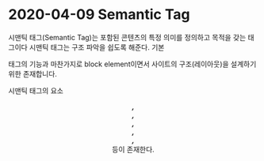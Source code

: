 # 2020-04-09 Semantic Tag

시맨틱 태그(Semantic Tag)는 포함된 콘텐츠의 특정 의미를 정의하고 목적을 갖는 태그이다 시맨틱 태그는 구조 파악을 쉽도록 해준다. 기본<div> 태그의 기능과 마찬가지로 block element이면서 사이트의 구조(레이아웃)을 설계하기 위한 존재합니다.

시맨틱 태그의 요소

***<header>, <nav>, <article>, <section>, <footer>, <main>*** 등이 존재한다.




